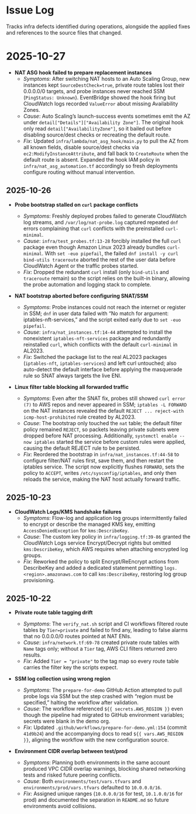 # Issue Log

Tracks infra defects identified during operations, alongside the applied fixes and references to the source files that changed.

# 2025-10-27

- **NAT ASG hook failed to prepare replacement instances**  
  - *Symptoms*: After switching NAT hosts to an Auto Scaling Group, new instances kept `SourceDestCheck=true`, private route tables lost their 0.0.0.0/0 targets, and probe instances never reached SSM (`PingStatus: Unknown`). EventBridge showed the hook firing but CloudWatch logs recorded `ValueError` about missing Availability Zones.  
  - *Cause*: Auto Scaling’s launch-success events sometimes emit the AZ under `detail["Details"]["Availability Zone"]`. The original hook only read `detail["AvailabilityZone"]`, so it bailed out before disabling source/dest checks or recreating the default route.  
  - *Fix*: Updated `infra/lambda/nat_asg_hook/main.py` to pull the AZ from all known fields, disable source/dest checks via `ec2:ModifyInstanceAttribute`, and fall back to `CreateRoute` when the default route is absent. Expanded the hook IAM policy in `infra/nat_asg_automation.tf` accordingly so fresh deployments configure routing without manual intervention.

## 2025-10-26

- **Probe bootstrap stalled on `curl` package conflicts**  
  - *Symptoms*: Freshly deployed probes failed to generate CloudWatch log streams, and `/var/log/nat-probe.log` captured repeated `dnf` errors complaining that `curl` conflicts with the preinstalled `curl-minimal`.  
  - *Cause*: `infra/test_probes.tf:13-28` forcibly installed the full `curl` package even though Amazon Linux 2023 already bundles `curl-minimal`. With `set -euo pipefail`, the failed `dnf install -y curl bind-utils traceroute` aborted the rest of the user data before CloudWatch Agent or the traffic probes started.  
  - *Fix*: Dropped the redundant `curl` install (only `bind-utils` and `traceroute` remain) so the script relies on the built-in binary, allowing the probe automation and logging stack to complete.

- **NAT bootstrap aborted before configuring SNAT/SSM**  
  - *Symptoms*: Probe instances could not reach the internet or register in SSM; `dnf` in user data failed with “No match for argument: iptables-nft-services,” and the script exited early due to `set -euo pipefail`.  
  - *Cause*: `infra/nat_instances.tf:14-44` attempted to install the nonexistent `iptables-nft-services` package and redundantly reinstalled `curl`, which conflicts with the default `curl-minimal` in AL2023.  
  - *Fix*: Switched the package list to the real AL2023 packages (`iptables-nft`, `iptables-services`) and left curl untouched; also auto-detect the default interface before applying the masquerade rule so SNAT always targets the live ENI.

- **Linux filter table blocking all forwarded traffic**  
  - *Symptoms*: Even after the SNAT fix, probes still showed `curl error (7)` to AWS repos and never appeared in SSM; `iptables -L FORWARD` on the NAT instances revealed the default `REJECT ... reject-with icmp-host-prohibited` rule created by AL2023.  
  - *Cause*: The bootstrap only touched the `nat` table; the default filter policy remained `REJECT`, so packets leaving private subnets were dropped before NAT processing. Additionally, `systemctl enable --now iptables` started the service before custom rules were applied, causing the default REJECT rule to be persisted.  
  - *Fix*: Reordered the bootstrap in `infra/nat_instances.tf:44-58` to configure filter/NAT rules first, save them, and then restart the iptables service. The script now explicitly flushes `FORWARD`, sets the policy to `ACCEPT`, writes `/etc/sysconfig/iptables`, and only then reloads the service, making the NAT host actually forward traffic.

## 2025-10-23

- **CloudWatch Logs/KMS handshake failures**  
  - *Symptoms*: Flow-log and application log groups intermittently failed to encrypt or describe the managed KMS key, emitting `AccessDeniedException` for `kms:DescribeKey`.  
  - *Cause*: The custom key policy in `infra/logging.tf:39-86` granted the CloudWatch Logs service Encrypt/Decrypt rights but omitted `kms:DescribeKey`, which AWS requires when attaching encrypted log groups.  
  - *Fix*: Reworked the policy to split Encrypt/ReEncrypt actions from DescribeKey and added a dedicated statement permitting `logs.<region>.amazonaws.com` to call `kms:DescribeKey`, restoring log group provisioning.

## 2025-10-22

- **Private route table tagging drift**  
  - *Symptoms*: The `verify_nat.sh` script and CI workflows filtered route tables by `Tier=private` and failed to find any, leading to false alarms that no 0.0.0.0/0 routes pointed at NAT ENIs.  
  - *Cause*: `infra/network.tf:69-78` created private route tables with `Name` tags only; without a `Tier` tag, AWS CLI filters returned zero results.  
  - *Fix*: Added `Tier = "private"` to the tag map so every route table carries the filter key the scripts expect.

- **SSM log collection using wrong region**  
  - *Symptoms*: The `prepare-for-demo` GitHub Action attempted to pull probe logs via SSM but the step crashed with “region must be specified,” halting the workflow after validation.  
  - *Cause*: The workflow referenced `${{ secrets.AWS_REGION }}` even though the pipeline had migrated to GitHub environment variables; secrets were blank in the demo org.  
  - *Fix*: Updated `.github/workflows/prepare-for-demo.yml:154` (commit `41d9b24`) and the accompanying docs to read `${{ vars.AWS_REGION }}`, aligning the workflow with the new configuration source.

- **Environment CIDR overlap between test/prod**  
  - *Symptoms*: Planning both environments in the same account produced VPC CIDR overlap warnings, blocking shared networking tests and risked future peering conflicts.  
  - *Cause*: Both `environments/test/vars.tfvars` and `environments/prod/vars.tfvars` defaulted to `10.0.0.0/16`.  
  - *Fix*: Assigned unique ranges (`10.0.0.0/16` for test, `10.1.0.0/16` for prod) and documented the separation in `README.md` so future environments avoid collisions.
